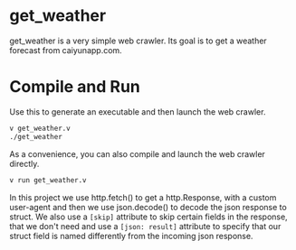 # get_weather
get_weather is a very simple web crawler.
Its goal is to get a weather forecast from caiyunapp.com.  

# Compile and Run

Use this to generate an executable and then launch the web crawler.
```bash
v get_weather.v
./get_weather
```

As a convenience, you can also compile and launch the web crawler directly.
```bash
v run get_weather.v
```

In this project we use http.fetch() to get a http.Response, with a
custom user-agent and then we use json.decode() to decode the json 
response to struct.
We also use a `[skip]` attribute to skip certain fields in the response,
that we don't need and use a `[json: result]` attribute to specify that
our struct field is named differently from the incoming json response.
